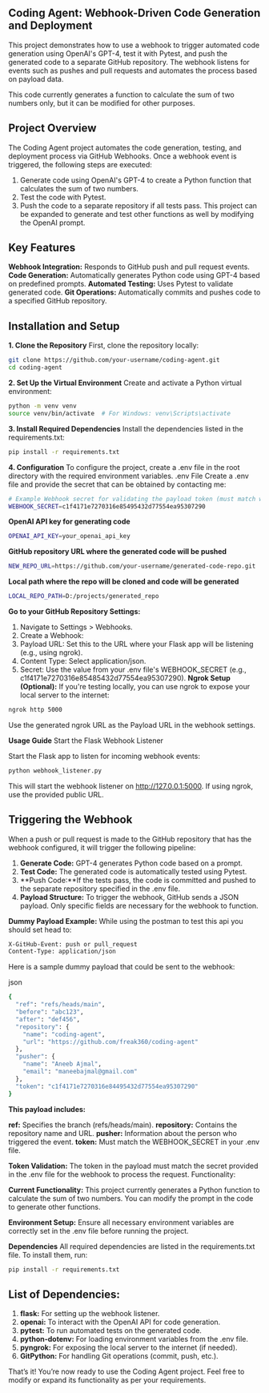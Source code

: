 ## Coding Agent: Webhook-Driven Code Generation and Deployment
This project demonstrates how to use a webhook to trigger automated code generation using OpenAI's GPT-4, test it with Pytest, and push the generated code to a separate GitHub repository. The webhook listens for events such as pushes and pull requests and automates the process based on payload data.

This code currently generates a function to calculate the sum of two numbers only, but it can be modified for other purposes.

## **Project Overview**
The Coding Agent project automates the code generation, testing, and deployment process via GitHub Webhooks. Once a webhook event is triggered, the following steps are executed:
1. Generate code using OpenAI's GPT-4 to create a Python function that calculates the sum of two numbers.
2. Test the code with Pytest.
3. Push the code to a separate repository if all tests pass.
This project can be expanded to generate and test other functions as well by modifying the OpenAI prompt.

## **Key Features**
**Webhook Integration:** Responds to GitHub push and pull request events.
**Code Generation:** Automatically generates Python code using GPT-4 based on predefined prompts.
**Automated Testing:** Uses Pytest to validate generated code.
**Git Operations:** Automatically commits and pushes code to a specified GitHub repository.

## Installation and Setup

**1. Clone the Repository**
First, clone the repository locally:

```bash
git clone https://github.com/your-username/coding-agent.git
cd coding-agent
```

**2. Set Up the Virtual Environment**
Create and activate a Python virtual environment:

```bash
python -m venv venv
source venv/bin/activate  # For Windows: venv\Scripts\activate
```

**3. Install Required Dependencies**
Install the dependencies listed in the requirements.txt:
```bash
pip install -r requirements.txt
```

**4. Configuration**
To configure the project, create a .env file in the root directory with the required environment variables.
.env File
Create a .env file and provide the secret that can be obtained by contacting me:

```bash
# Example Webhook secret for validating the payload token (must match what is set in GitHub)
WEBHOOK_SECRET=c1f4171e7270316e85495432d77554ea95307290
```

**OpenAI API key for generating code**
```bash
OPENAI_API_KEY=your_openai_api_key
```

**GitHub repository URL where the generated code will be pushed**
```bash
NEW_REPO_URL=https://github.com/your-username/generated-code-repo.git
```

**Local path where the repo will be cloned and code will be generated**
```bash
LOCAL_REPO_PATH=D:/projects/generated_repo
```

**Go to your GitHub Repository Settings:**

1. Navigate to Settings > Webhooks.
2. Create a Webhook:
3. Payload URL: Set this to the URL where your Flask app will be listening (e.g., using ngrok).
4. Content Type: Select application/json.
5. Secret: Use the value from your .env file's WEBHOOK_SECRET (e.g., c1f4171e7270316e85485432d77554ea95307290).
**Ngrok Setup (Optional):** If you're testing locally, you can use ngrok to expose your local server to the internet:

```bash
ngrok http 5000
```
Use the generated ngrok URL as the Payload URL in the webhook settings.

**Usage Guide**
Start the Flask Webhook Listener

Start the Flask app to listen for incoming webhook events:

```bash
python webhook_listener.py
```

This will start the webhook listener on http://127.0.0.1:5000. If using ngrok, use the provided public URL.

## Triggering the Webhook

When a push or pull request is made to the GitHub repository that has the webhook configured, it will trigger the following pipeline:
1. **Generate Code:** GPT-4 generates Python code based on a prompt.
2. **Test Code:** The generated code is automatically tested using Pytest.
3. **Push Code:**If the tests pass, the code is committed and pushed to the separate repository specified in the .env file.
4. **Payload Structure:** To trigger the webhook, GitHub sends a JSON payload. Only specific fields are necessary for the webhook to function.


**Dummy Payload Example:**
While using the postman to test this api you should set head to:
```bash
X-GitHub-Event: push or pull_request
Content-Type: application/json
```

Here is a sample dummy payload that could be sent to the webhook:

json
```bash
{
  "ref": "refs/heads/main",
  "before": "abc123",
  "after": "def456",
  "repository": {
    "name": "coding-agent",
    "url": "https://github.com/freak360/coding-agent"
  },
  "pusher": {
    "name": "Aneeb Ajmal",
    "email": "maneebajmal@gmail.com"
  },
  "token": "c1f4171e7270316e84495432d77554ea95307290"
}
```

**This payload includes:**

**ref:** Specifies the branch (refs/heads/main).
**repository:** Contains the repository name and URL.
**pusher:** Information about the person who triggered the event.
**token:** Must match the WEBHOOK_SECRET in your .env file.

**Token Validation:**
The token in the payload must match the secret provided in the .env file for the webhook to process the request.
Functionality:

**Current Functionality:** This project currently generates a Python function to calculate the sum of two numbers. You can modify the prompt in the code to generate other functions.

**Environment Setup:**
Ensure all necessary environment variables are correctly set in the .env file before running the project.

**Dependencies**
All required dependencies are listed in the requirements.txt file. To install them, run:

```bash
pip install -r requirements.txt
```

## **List of Dependencies:**
1. **flask:** For setting up the webhook listener.
2. **openai:** To interact with the OpenAI API for code generation.
3. **pytest:** To run automated tests on the generated code.
4. **python-dotenv:** For loading environment variables from the .env file.
5. **pyngrok:** For exposing the local server to the internet (if needed).
6. **GitPython:** For handling Git operations (commit, push, etc.).

That’s it! You’re now ready to use the Coding Agent project. Feel free to modify or expand its functionality as per your requirements.